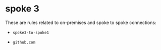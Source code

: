# spoke 3

These are rules related to on-premises and spoke to spoke connections:

- `spoke3-to-spoke1`
+ `github.com`

